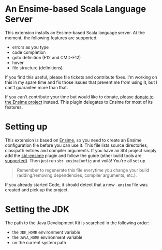 # An Ensime-based Scala Language Server

This extension installs an Ensime-based Scala language server. At the moment, the following features are supported:

- errors as you type
- code completion
- goto definition (F12 and CMD-F12)
- hover
- file structure (definitions)

If you find this useful, please file tickets and contribute fixes. I'm working on this in my spare time and fix those issues that prevent me from using it, but I can't guarantee more than that.

If you can't contribute your time but would like to donate, please [donate to the Ensime project](http://ensime.org/sponsor/) instead. This plugin delegates to Ensime for most of its features.

# Setting up

This extension is based on [Ensime](http://ensime.org), so you need to create an Ensime configuration file before you can use it. This file lists source directories, classpath entries and compiler arguments. If you have an Sbt project simply add the [sbt-ensime](http://ensime.org/build_tools/sbt/) plugin and follow the guide (other build tools are [supported](http://ensime.org/build_tools/)). Then just run `sbt ensimeConfig` and voilà! You're all set up.

>Remember to regenerate this file everytime you change your build (adding/removing dependencies, compiler arguments, etc.).

If you already started Code, it should detect that a new `.ensime` file was created and pick up the project.

# Setting the JDK

The path to the Java Development Kit is searched in the following order:

- the `JDK_HOME` environment variable
- the `JAVA_HOME` environment variable
- on the current system path

